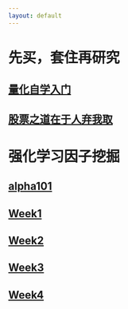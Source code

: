 ```yaml
---
layout: default
---
```


# 先买，套住再研究
## [量化自学入门](quant_intro.md)
## [股票之道在于人弃我取](a_stock_index.md)
# 强化学习因子挖掘
## [alpha101](https://arxiv.org/pdf/1601.00991)
## [Week1](quant_dailyrecord.md)
## [Week2](quant_dailyrecord1.md)
## [Week3](quant_dailyrecord2.md)
## [Week4](quant_dailyrecord4.md)
